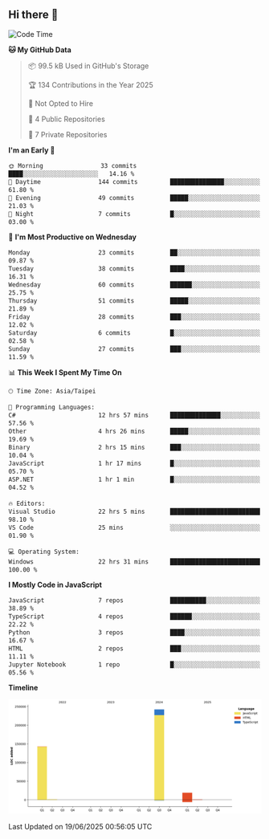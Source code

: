 ## Hi there 👋

<!--
**Latisha19/Latisha19** is a ✨ _special_ ✨ repository because its `README.md` (this file) appears on your GitHub profile.

Here are some ideas to get you started:

- 🔭 I’m currently working on ...
- 🌱 I’m currently learning ...
- 👯 I’m looking to collaborate on ...
- 🤔 I’m looking for help with ...
- 💬 Ask me about ...
- 📫 How to reach me: ...
- 😄 Pronouns: ...
- ⚡ Fun fact: ...
-->

<!--START_SECTION:waka-->
![Code Time](http://img.shields.io/badge/Code%20Time-1%2C603%20hrs%2043%20mins-blue)

**🐱 My GitHub Data** 

> 📦 99.5 kB Used in GitHub's Storage 
 > 
> 🏆 134 Contributions in the Year 2025
 > 
> 🚫 Not Opted to Hire
 > 
> 📜 4 Public Repositories 
 > 
> 🔑 7 Private Repositories 
 > 
**I'm an Early 🐤** 

```text
🌞 Morning                33 commits          ████░░░░░░░░░░░░░░░░░░░░░   14.16 % 
🌆 Daytime                144 commits         ███████████████░░░░░░░░░░   61.80 % 
🌃 Evening                49 commits          █████░░░░░░░░░░░░░░░░░░░░   21.03 % 
🌙 Night                  7 commits           █░░░░░░░░░░░░░░░░░░░░░░░░   03.00 % 
```
📅 **I'm Most Productive on Wednesday** 

```text
Monday                   23 commits          ██░░░░░░░░░░░░░░░░░░░░░░░   09.87 % 
Tuesday                  38 commits          ████░░░░░░░░░░░░░░░░░░░░░   16.31 % 
Wednesday                60 commits          ██████░░░░░░░░░░░░░░░░░░░   25.75 % 
Thursday                 51 commits          █████░░░░░░░░░░░░░░░░░░░░   21.89 % 
Friday                   28 commits          ███░░░░░░░░░░░░░░░░░░░░░░   12.02 % 
Saturday                 6 commits           █░░░░░░░░░░░░░░░░░░░░░░░░   02.58 % 
Sunday                   27 commits          ███░░░░░░░░░░░░░░░░░░░░░░   11.59 % 
```


📊 **This Week I Spent My Time On** 

```text
🕑︎ Time Zone: Asia/Taipei

💬 Programming Languages: 
C#                       12 hrs 57 mins      ██████████████░░░░░░░░░░░   57.56 % 
Other                    4 hrs 26 mins       █████░░░░░░░░░░░░░░░░░░░░   19.69 % 
Binary                   2 hrs 15 mins       ███░░░░░░░░░░░░░░░░░░░░░░   10.04 % 
JavaScript               1 hr 17 mins        █░░░░░░░░░░░░░░░░░░░░░░░░   05.70 % 
ASP.NET                  1 hr 1 min          █░░░░░░░░░░░░░░░░░░░░░░░░   04.52 % 

🔥 Editors: 
Visual Studio            22 hrs 5 mins       █████████████████████████   98.10 % 
VS Code                  25 mins             ░░░░░░░░░░░░░░░░░░░░░░░░░   01.90 % 

💻 Operating System: 
Windows                  22 hrs 31 mins      █████████████████████████   100.00 % 
```

**I Mostly Code in JavaScript** 

```text
JavaScript               7 repos             ██████████░░░░░░░░░░░░░░░   38.89 % 
TypeScript               4 repos             ██████░░░░░░░░░░░░░░░░░░░   22.22 % 
Python                   3 repos             ████░░░░░░░░░░░░░░░░░░░░░   16.67 % 
HTML                     2 repos             ███░░░░░░░░░░░░░░░░░░░░░░   11.11 % 
Jupyter Notebook         1 repo              █░░░░░░░░░░░░░░░░░░░░░░░░   05.56 % 
```



**Timeline**

![Lines of Code chart](https://raw.githubusercontent.com/Latisha19/Latisha19/main/assets/bar_graph.png)


 Last Updated on 19/06/2025 00:56:05 UTC
<!--END_SECTION:waka-->
